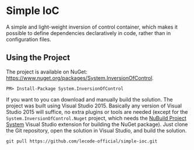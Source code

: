 # Simple IoC

A simple and light-weight inversion of control container, which makes it possible to define dependencies declaratively in code, rather than in configuration files.

## Using the Project

The project is available on NuGet: https://www.nuget.org/packages/System.InversionOfControl.

```batch
PM> Install-Package System.InversionOfControl
```

If you want to you can download and manually build the solution. The project was built using Visual Studio 2015. Basically any version of Visual Studio 2015 will
suffice, no extra plugins or tools are needed (except for the `System.InversionOfControl.Nuget` project, which needs the
[NuBuild Project System](https://visualstudiogallery.msdn.microsoft.com/3efbfdea-7d51-4d45-a954-74a2df51c5d0) Visual Studio extension for building the NuGet
package). Just clone the Git repository, open the solution in Visual Studio, and build the solution.

```batch
git pull https://github.com/lecode-official/simple-ioc.git
```
